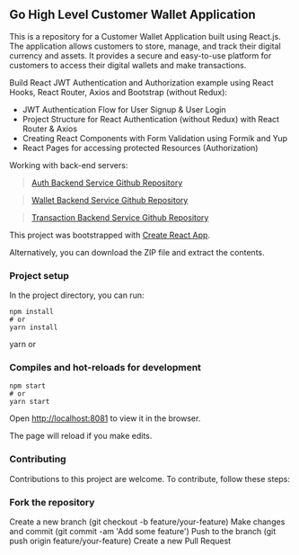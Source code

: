 ## Go High Level Customer Wallet Application

This is a repository for a Customer Wallet Application built using React.js. The application allows customers to store, manage, and track their digital currency and assets. It provides a secure and easy-to-use platform for customers to access their digital wallets and make transactions.

Build React JWT Authentication and Authorization example using React Hooks, React Router, Axios and Bootstrap (without Redux):
- JWT Authentication Flow for User Signup & User Login
- Project Structure for React Authentication (without Redux) with React Router & Axios
- Creating React Components with Form Validation using Formik and Yup
- React Pages for accessing protected Resources (Authorization)


Working with back-end servers:
> [Auth Backend Service Github Repository](https://github.com/aksaxena1991/gohighlevel-auth-service.git)

> [Wallet Backend Service Github Repository](https://github.com/aksaxena1991/gohighlevel-wallet-service.git)

> [Transaction Backend Service Github Repository](gohighlevel-transaction-service )

This project was bootstrapped with [Create React App](https://github.com/facebook/create-react-app).

Alternatively, you can download the ZIP file and extract the contents.
### Project setup

In the project directory, you can run:

```
npm install
# or
yarn install
```
yarn
or

### Compiles and hot-reloads for development

```
npm start
# or
yarn start
```

Open [http://localhost:8081](http://localhost:8081) to view it in the browser.

The page will reload if you make edits.

### Contributing
Contributions to this project are welcome. To contribute, follow these steps:

### Fork the repository
Create a new branch (git checkout -b feature/your-feature)
Make changes and commit (git commit -am 'Add some feature')
Push to the branch (git push origin feature/your-feature)
Create a new Pull Request

